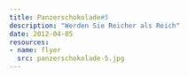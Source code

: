 ```yaml
---
title: Panzerschokolade#5
description: "Werden Sie Reicher als Reich"
date: 2012-04-05
resources:
- name: flyer
  src: panzerschokolade-5.jpg
---
```

